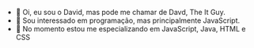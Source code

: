 - 👋 Oi, eu sou o David, mas pode me chamar de Davd, The It Guy.
- 👀 Sou interessado em programação, mas principalmente JavaScript.
- 🌱 No momento estou me especializando em JavaScript, Java, HTML e CSS

<!---
DavdTheItGuy/DavdTheItGuy is a ✨ special ✨ repository because its `README.md` (this file) appears on your GitHub profile.
You can click the Preview link to take a look at your changes.
--->
